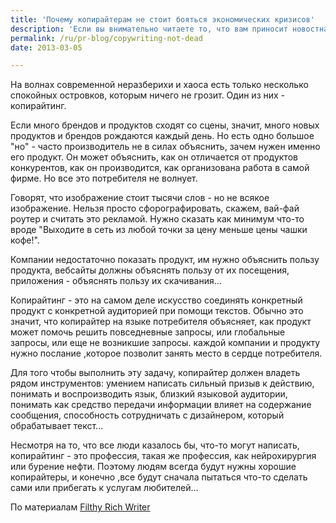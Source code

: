 ```yaml
---
title: 'Почему копирайтерам не стоит бояться экономических кризисов'
description: 'Если вы внимательно читаете то, что вам приносит новостная лента, лента в фэйсбуке, то вы отметили, как много сейчас появляется панических слов, окрашенных страхом грядущего экономического кризиса. Даунсайзинг, оффшоринг, аутсорсинг, &quot;эта отрасль мертва&quot;, &quot;та отрасль мертва&quot;...'
permalink: /ru/pr-blog/copywriting-not-dead
date: 2013-03-05

---
```


На волнах современной неразберихи и хаоса есть только несколько спокойных островков, которым ничего не грозит. Один из них - копирайтинг.

Если много брендов и продуктов сходят со сцены, значит, много новых продуктов и брендов рождаются каждый день. Но есть одно большое "но" - часто производитель не в силах объяснить, зачем нужен именно его продукт. Он может объяснить, как  он отличается от продуктов конкурентов, как он производится, как организована работа в самой фирме. Но все это потребителя не волнует.

Говорят, что изображение стоит тысячи слов - но не всякое изображение. Нельзя просто сфорографировать, скажем, вай-фай роутер и считать это рекламой. Нужно сказать как минимум что-то вроде "Выходите в сеть из любой точки за цену меньше цены  чашки кофе!".

Компании недостаточно показать продукт, им нужно объяснить пользу продукта, вебсайты должны объяснять пользу от их посещения, приложения - объяснять пользу их скачивания...

Копирайтинг - это на самом деле искусство соединять конкретный продукт с конкретной аудиторией при помощи текстов. Обычно это значит, что копирайтер на языке потребителя объясняет, как продукт может помочь решить повседневные запросы, или глобальные запросы, или еще не возникшие запросы. каждой компании и продукту нужно послание ,которое позволит занять место в сердце потребителя.

Для того чтобы выполнить эту задачу, копирайтер должен владеть рядом инструментов: умением написать сильный призыв к действию, понимать и воспроизводить язык, близкий языковой аудитории, понимать как средство передачи информации влияет на содержание сообщения, способность сотрудничать с дизайнером, который обрабатывает текст...

Несмотря на то, что все люди казалось бы, что-то могут написать, копирайтинг - это профессия, такая же профессия, как нейрохирургия или бурение нефти. Поэтому людям всегда будут нужны хорошие копирайтеры, и конечно ,все будут сначала пытаться что-то сделать сами или прибегать к услугам любителей...

По материалам <a href="https://filthyrichwriter.com/copywriting-qa-why-copywriting-is-here-to-stay/">Filthy Rich Writer </a>

